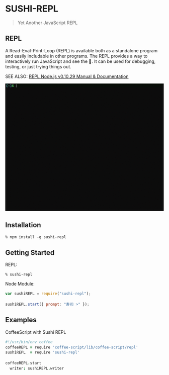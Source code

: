 # SUSHI-REPL
> Yet Another JavaScript REPL

## REPL
A Read-Eval-Print-Loop (REPL) is available both as a standalone program and easily includable in other programs. The REPL provides a way to interactively run JavaScript and see the :sushi:. It can be used for debugging, testing, or just trying things out.

SEE ALSO: [REPL Node.js v0.10.29 Manual & Documentation](http://nodejs.org/api/repl.html)

![sushi-repl](https://raw.githubusercontent.com/mohayonao/sushi-repl/master/sushi-repl.gif)

## Installation

```shell
% npm install -g sushi-repl
```

## Getting Started

REPL:

```shell
% sushi-repl
```

Node Module:

```javascript
var sushiREPL = require("sushi-repl");

sushiREPL.start({ prompt: "寿司 >" });
```

## Examples
CoffeeScript with Sushi REPL
```coffee
#!/usr/bin/env coffee
coffeeREPL = require 'coffee-script/lib/coffee-script/repl'
sushiREPL  = require 'sushi-repl'

coffeeREPL.start
  writer: sushiREPL.writer
```
